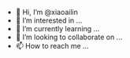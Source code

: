 - 👋 Hi, I’m @xiaoailin
- 👀 I’m interested in ...
- 🌱 I’m currently learning ...
- 💞️ I’m looking to collaborate on ...
- 📫 How to reach me ...

<!---
xiaoailin/xiaoailin is a ✨ special ✨ repository because its `README.md` (this file) appears on your GitHub profile.
You can click the Preview link to take a look at your changes.
--->
